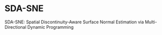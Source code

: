 # SDA-SNE
SDA-SNE: Spatial Discontinuity-Aware Surface Normal Estimation via Multi-Directional Dynamic Programming
